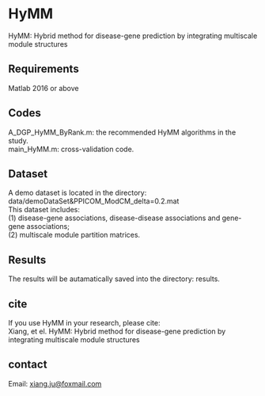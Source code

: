 # HyMM
HyMM: Hybrid method for disease-gene prediction by integrating multiscale module structures


## Requirements
Matlab 2016 or above   


## Codes 
A_DGP_HyMM_ByRank.m: the recommended HyMM algorithms in the study. <br>
main_HyMM.m: cross-validation code.  <br>


## Dataset
A demo dataset is located in the directory: data/demoDataSet&PPICOM_ModCM_delta=0.2.mat<br>
This dataset includes: <br>
(1) disease-gene associations, disease-disease associations and gene-gene associations;  <br>
(2) multiscale module partition matrices. <br>


## Results 
The results will be autamatically saved into the directory: results.  

## cite
If you use HyMM in your research, please cite: <br>
Xiang, et el. HyMM: Hybrid method for disease-gene prediction by integrating multiscale module structures


## contact<br>
Email: xiang.ju@foxmail.com 


 
